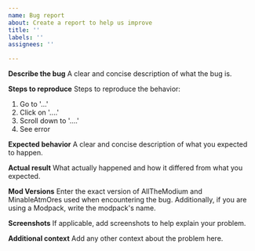 ```yaml
---
name: Bug report
about: Create a report to help us improve
title: ''
labels: ''
assignees: ''

---
```


**Describe the bug**
A clear and concise description of what the bug is.

**Steps to reproduce**
Steps to reproduce the behavior:
1. Go to '...'
2. Click on '....'
3. Scroll down to '....'
4. See error

**Expected behavior**
A clear and concise description of what you expected to happen.

**Actual result**
What actually happened and how it differed from what you expected.

**Mod Versions**
Enter the exact version of AllTheModium and MinableAtmOres used when encountering the bug.
Additionally, if you are using a Modpack, write the modpack's name.

**Screenshots**
If applicable, add screenshots to help explain your problem.

**Additional context**
Add any other context about the problem here.
